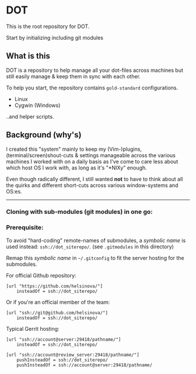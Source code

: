 # DOT

This is the root repository for DOT.

Start by initializing including git modules

## What is this

DOT is a repository to help manage all your dot-files across machines but
still easily manage & keep them in sync with each other.

To help you start, the repository contains `gold-standard` configurations.

* Linux
* Cygwin (Windows)

..and helper scripts.

## Background (why's)

I created this "system" mainly to keep my (Vim-)plugins,
(terminal/screen)shout-cuts & settings manageable across the various
machines I worked with on a daily basis as I've come to care less about
which host OS I work with, as long as it's "*NIXy" enough.

Even though radically different, I still wanted **not** to have to think
about all the quirks and different short-cuts across various window-systems
and OS:es.

------------------------------------------------

### Cloning with sub-modules (git modules) in one go:

### Prerequisite:

To avoid "hard-coding" remote-names of submodules, a *symbolic name* is
used instead: `ssh://dot_siterepo/`. (see `.gitmodules` in this directory)

Remap this *symbolic name* in `~/.gitconfig` to fit the server hosting for
the submodules.

For official Github repository:

```
[url "https://github.com/helsinova/"]
    insteadOf = ssh://dot_siterepo/
```

Or if you're an official member of the team:

```
[url "ssh://git@github.com/helsinova/"]
    insteadOf = ssh://dot_siterepo/
```

Typical Gerrit hosting:

```
[url "ssh://account@server:29418/pathname/"]
    insteadOf = ssh://dot_siterepo/

[url "ssh://account@review_server:29418/pathname/"]
    pushInsteadOf = ssh://dot_siterepo/
    pushInsteadOf = ssh://account@server:29418/pathname/
```

